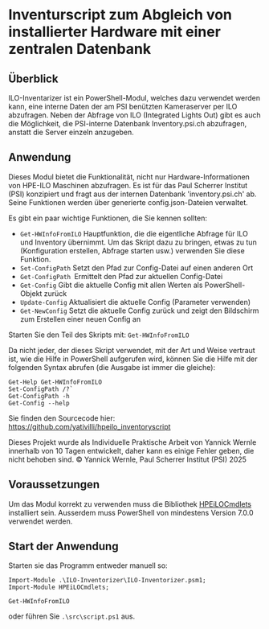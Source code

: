 # Inventurscript zum Abgleich von installierter Hardware mit einer zentralen Datenbank

## Überblick

ILO-Inventarizer ist ein PowerShell-Modul, welches dazu verwendet werden kann, eine interne Daten der am PSI benützten Kameraserver per ILO abzufragen.
Neben der Abfrage von ILO (Integrated Lights Out) gibt es auch die Möglichkeit, die PSI-interne Datenbank Inventory.psi.ch abzufragen, anstatt die Server einzeln anzugeben.

## Anwendung

Dieses Modul bietet die Funktionalität, nicht nur Hardware-Informationen von HPE-ILO Maschinen abzufragen. Es ist für das Paul Scherrer Institut (PSI) konzipiert und fragt
aus der internen Datenbank 'inventory.psi.ch' ab. Seine Funktionen werden über generierte config.json-Dateien verwaltet.

Es gibt ein paar wichtige Funktionen, die Sie kennen sollten:

- `Get-HWInfoFromILO` Hauptfunktion, die die eigentliche Abfrage für ILO und Inventory übernimmt. Um das Skript dazu zu bringen, etwas zu tun (Konfiguration erstellen, Abfrage starten usw.) verwenden Sie diese Funktion.
- `Set-ConfigPath` Setzt den Pfad zur Config-Datei auf einen anderen Ort
- `Get-ConfigPath `Ermittelt den Pfad zur aktuellen Config-Datei
- `Get-Config` Gibt die aktuelle Config mit allen Werten als PowerShell-Objekt zurück
- `Update-Config` Aktualisiert die aktuelle Config (Parameter verwenden)
- `Get-NewConfig` Setzt die aktuelle Config zurück und zeigt den Bildschirm zum Erstellen einer neuen Config an

Starten Sie den Teil des Skripts mit:
`Get-HWInfoFromILO`

Da nicht jeder, der dieses Skript verwendet, mit der Art und Weise vertraut ist, wie die Hilfe in PowerShell aufgerufen wird, können Sie die Hilfe mit der folgenden Syntax abrufen (die Ausgabe ist immer die gleiche):
```
Get-Help Get-HWInfoFromILO
Set-ConfigPath /?`
Get-ConfigPath -h
Get-Config --help
```
Sie finden den Sourcecode hier: https://github.com/yativilli/hpeilo_inventoryscript

Dieses Projekt wurde als Individuelle Praktische Arbeit von Yannick Wernle innerhalb von 10 Tagen entwickelt, daher kann es einige Fehler geben, die nicht behoben sind.
© Yannick Wernle, Paul Scherrer Institut (PSI) 2025

## Voraussetzungen

Um das Modul korrekt zu verwenden muss die Bibliothek [HPEiLOCmdlets](https://www.powershellgallery.com/packages/HPEiLOCmdlets/4.4.0.0) installiert sein.
Ausserdem muss PowerShell von mindestens Version 7.0.0 verwendet werden.

## Start der Anwendung

Starten sie das Programm entweder manuell so:

```
Import-Module .\ILO-Inventorizer\ILO-Inventorizer.psm1;
Import-Module HPEiLOCmdlets;

Get-HWInfoFromILO
```

oder führen Sie `.\src\script.ps1` aus.
